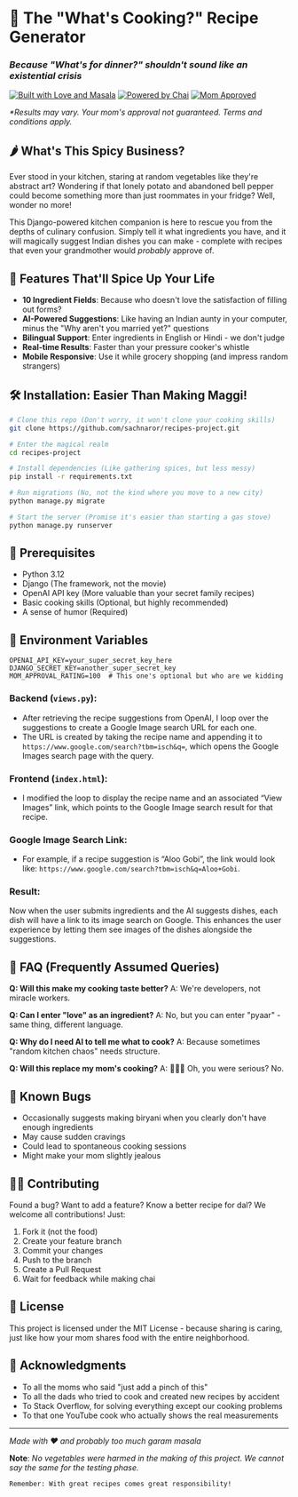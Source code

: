 # 🍛 The "What's Cooking?" Recipe Generator
### *Because "What's for dinner?" shouldn't sound like an existential crisis*

[![Built with Love and Masala](https://img.shields.io/badge/Built%20with-Love%20and%20Masala-orange)]()
[![Powered by Chai](https://img.shields.io/badge/Powered%20by-Chai-brown)]()
[![Mom Approved](https://img.shields.io/badge/Mom-Approved*-green)]()

*\*Results may vary. Your mom's approval not guaranteed. Terms and conditions apply.*

## 🌶️ What's This Spicy Business?

Ever stood in your kitchen, staring at random vegetables like they're abstract art? Wondering if that lonely potato and abandoned bell pepper could become something more than just roommates in your fridge? Well, wonder no more!

This Django-powered kitchen companion is here to rescue you from the depths of culinary confusion. Simply tell it what ingredients you have, and it will magically suggest Indian dishes you can make - complete with recipes that even your grandmother would *probably* approve of.

## 🚀 Features That'll Spice Up Your Life

- **10 Ingredient Fields**: Because who doesn't love the satisfaction of filling out forms?
- **AI-Powered Suggestions**: Like having an Indian aunty in your computer, minus the "Why aren't you married yet?" questions
- **Bilingual Support**: Enter ingredients in English or Hindi - we don't judge
- **Real-time Results**: Faster than your pressure cooker's whistle
- **Mobile Responsive**: Use it while grocery shopping (and impress random strangers)

## 🛠️ Installation: Easier Than Making Maggi!

```bash
# Clone this repo (Don't worry, it won't clone your cooking skills)
git clone https://github.com/sachnaror/recipes-project.git

# Enter the magical realm
cd recipes-project

# Install dependencies (Like gathering spices, but less messy)
pip install -r requirements.txt

# Run migrations (No, not the kind where you move to a new city)
python manage.py migrate

# Start the server (Promise it's easier than starting a gas stove)
python manage.py runserver
```

## 🎯 Prerequisites

- Python 3.12
- Django (The framework, not the movie)
- OpenAI API key (More valuable than your secret family recipes)
- Basic cooking skills (Optional, but highly recommended)
- A sense of humor (Required)

## 🎨 Environment Variables

```env
OPENAI_API_KEY=your_super_secret_key_here
DJANGO_SECRET_KEY=another_super_secret_key
MOM_APPROVAL_RATING=100  # This one's optional but who are we kidding
```

### Backend (`views.py`):
- After retrieving the recipe suggestions from OpenAI, I loop over the suggestions to create a Google Image search URL for each one.
- The URL is created by taking the recipe name and appending it to `https://www.google.com/search?tbm=isch&q=`, which opens the Google Images search page with the query.

### Frontend (`index.html`):
- I modified the loop to display the recipe name and an associated “View Images” link, which points to the Google Image search result for that recipe.

### Google Image Search Link:
- For example, if a recipe suggestion is “Aloo Gobi”, the link would look like:
  `https://www.google.com/search?tbm=isch&q=Aloo+Gobi`.

### Result:
Now when the user submits ingredients and the AI suggests dishes, each dish will have a link to its image search on Google. This enhances the user experience by letting them see images of the dishes alongside the suggestions.


## 🤔 FAQ (Frequently Assumed Queries)

**Q: Will this make my cooking taste better?**
A: We're developers, not miracle workers.

**Q: Can I enter "love" as an ingredient?**
A: No, but you can enter "pyaar" - same thing, different language.

**Q: Why do I need AI to tell me what to cook?**
A: Because sometimes "random kitchen chaos" needs structure.

**Q: Will this replace my mom's cooking?**
A: 🤣🤣🤣 Oh, you were serious? No.

## 🐛 Known Bugs

- Occasionally suggests making biryani when you clearly don't have enough ingredients
- May cause sudden cravings
- Could lead to spontaneous cooking sessions
- Might make your mom slightly jealous

## 👩‍💻 Contributing

Found a bug? Want to add a feature? Know a better recipe for dal? We welcome all contributions! Just:

1. Fork it (not the food)
2. Create your feature branch
3. Commit your changes
4. Push to the branch
5. Create a Pull Request
6. Wait for feedback while making chai

## 📜 License

This project is licensed under the MIT License - because sharing is caring, just like how your mom shares food with the entire neighborhood.

## 🙏 Acknowledgments

- To all the moms who said "just add a pinch of this"
- To all the dads who tried to cook and created new recipes by accident
- To Stack Overflow, for solving everything except our cooking problems
- To that one YouTube cook who actually shows the real measurements

---

*Made with ❤️ and probably too much garam masala*

**Note**: *No vegetables were harmed in the making of this project. We cannot say the same for the testing phase.*

```
Remember: With great recipes comes great responsibility!
```
